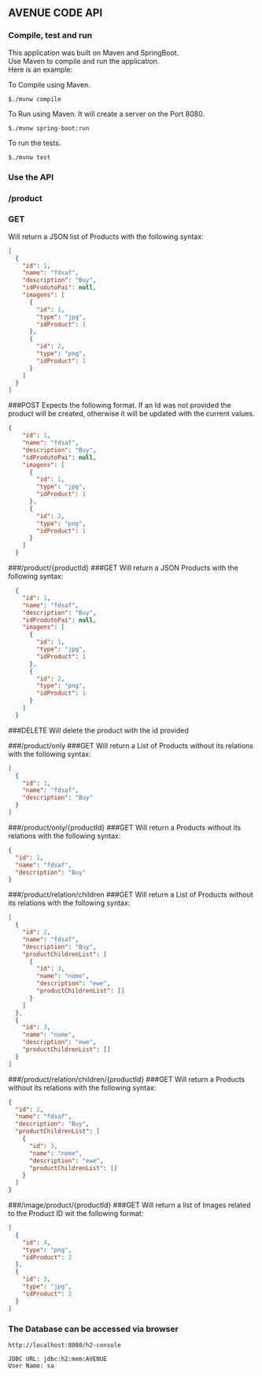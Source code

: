 ## AVENUE CODE API

### Compile, test and run
This application was built on Maven and SpringBoot.  
Use Maven to compile and run the application.  
Here is an example:

To Compile using Maven.

	$./mvnw compile

To Run using Maven.
It will create a server on the Port 8080.

	$./mvnw spring-boot:run

To run the tests.

	$./mvnw test

### Use the API

### /product
### GET
Will return a JSON list of Products with the following syntax:
```json
[
  {
    "id": 1,
    "name": "fdsaf",
    "description": "Buy",
    "idProdutoPai": null,
    "imagens": [
      {
        "id": 1,
        "type": "jpg",
        "idProduct": 1
      },
      {
        "id": 2,
        "type": "png",
        "idProduct": 1
      }
    ]
  }
]
```

###POST
Expects the following format.
If an Id was not provided the product will be created, otherwise it will be updated with the current values.
```json
{
    "id": 1,
    "name": "fdsaf",
    "description": "Buy",
    "idProdutoPai": null,
    "imagens": [
      {
        "id": 1,
        "type": "jpg",
        "idProduct": 1
      },
      {
        "id": 2,
        "type": "png",
        "idProduct": 1
      }
    ]
  }
```

###/product/{productId}
###GET
Will return a JSON Products with the following syntax:
```json
  {
    "id": 1,
    "name": "fdsaf",
    "description": "Buy",
    "idProdutoPai": null,
    "imagens": [
      {
        "id": 1,
        "type": "jpg",
        "idProduct": 1
      },
      {
        "id": 2,
        "type": "png",
        "idProduct": 1
      }
    ]
  }
```
  
###DELETE
Will delete the product with the id provided

###/product/only
###GET
Will return a List of Products without its relations with the following syntax:
```json
[
  {
    "id": 1,
    "name": "fdsaf",
    "description": "Buy"
  }
]
```

###/product/only/{productId}
###GET
Will return a Products without its relations with the following syntax:
```json
{
  "id": 1,
  "name": "fdsaf",
  "description": "Buy"
}
```

###/product/relation/children
###GET
Will return a List of Products without its relations with the following syntax:
```json
[
  {
    "id": 2,
    "name": "fdsaf",
    "description": "Buy",
    "productChildrenList": [
      {
        "id": 3,
        "name": "nome",
        "description": "ewe",
        "productChildrenList": []
      }
    ]
  },
  {
    "id": 3,
    "name": "nome",
    "description": "ewe",
    "productChildrenList": []
  }
]
```

###/product/relation/children/{productId}
###GET
Will return a Products without its relations with the following syntax:
```json
{
  "id": 2,
  "name": "fdsaf",
  "description": "Buy",
  "productChildrenList": [
    {
      "id": 3,
      "name": "nome",
      "description": "ewe",
      "productChildrenList": []
    }
  ]
}
```

###/image/product/{productId}
###GET
Will return a list of Images related to the Product ID wit the following format:
```json
[
  {
    "id": 4,
    "type": "png",
    "idProduct": 2
  },
  {
    "id": 3,
    "type": "jpg",
    "idProduct": 2
  }
]
```


### The Database can be accessed via browser
```
http://localhost:8080/h2-console

JDBC URL: jdbc:h2:mem:AVENUE
User Name: sa

```
